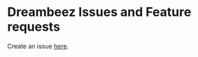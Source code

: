# Dreambeez Issues and Feature requests
Create an issue [here](https://github.com/Dream-beez/issue-tracker/issues/new/choose).
